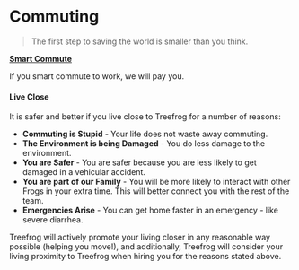 # Commuting

> The first step to saving the world is smaller than you think.

[**Smart Commute**](https://www.youtube.com/embed/1gfccgnC73o)


If you smart commute to work, we will pay you.



#### Live Close

It is safer and better if you live close to Treefrog for a number of reasons:

- **Commuting is Stupid** - Your life does not waste away commuting.
- **The Environment is being Damaged** - You do less damage to the environment.
- **You are Safer** - You are safer because you are less likely to get damaged in a vehicular accident.
- **You are part of our Family** - You will be more likely to interact with other Frogs in your extra time. This will better connect you with the rest of the team.
- **Emergencies Arise** - You can get home faster in an emergency - like severe diarrhea.

Treefrog will actively promote your living closer in any reasonable way possible (helping you move!), and additionally, Treefrog will consider your living proximity to Treefrog when hiring you for the reasons stated above.


